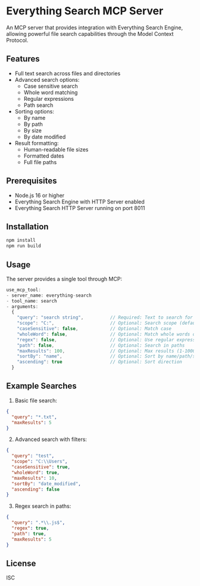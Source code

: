# Everything Search MCP Server

An MCP server that provides integration with Everything Search Engine, allowing powerful file search capabilities through the Model Context Protocol.

## Features

- Full text search across files and directories
- Advanced search options:
  - Case sensitive search
  - Whole word matching
  - Regular expressions
  - Path search
- Sorting options:
  - By name
  - By path
  - By size
  - By date modified
- Result formatting:
  - Human-readable file sizes
  - Formatted dates
  - Full file paths

## Prerequisites

- Node.js 16 or higher
- Everything Search Engine with HTTP Server enabled
- Everything Search HTTP Server running on port 8011

## Installation

```bash
npm install
npm run build
```

## Usage

The server provides a single tool through MCP:

```typescript
use_mcp_tool:
- server_name: everything-search
- tool_name: search
- arguments:
  {
    "query": "search string",          // Required: Text to search for
    "scope": "C:",                     // Optional: Search scope (default: C:)
    "caseSensitive": false,            // Optional: Match case
    "wholeWord": false,                // Optional: Match whole words only
    "regex": false,                    // Optional: Use regular expressions
    "path": false,                     // Optional: Search in paths
    "maxResults": 100,                 // Optional: Max results (1-1000, default: 100)
    "sortBy": "name",                  // Optional: Sort by name/path/size/date_modified
    "ascending": true                  // Optional: Sort direction
  }
```

## Example Searches

1. Basic file search:
```json
{
  "query": "*.txt",
  "maxResults": 5
}
```

2. Advanced search with filters:
```json
{
  "query": "test",
  "scope": "C:\\Users",
  "caseSensitive": true,
  "wholeWord": true,
  "maxResults": 10,
  "sortBy": "date_modified",
  "ascending": false
}
```

3. Regex search in paths:
```json
{
  "query": ".*\\.js$",
  "regex": true,
  "path": true,
  "maxResults": 5
}
```

## License

ISC
